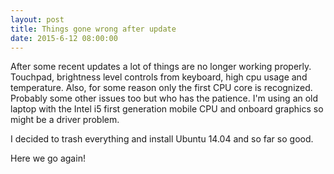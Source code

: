 ```yaml
---
layout: post
title: Things gone wrong after update
date: 2015-6-12 08:00:00
---
```


After some recent updates a lot of things are no longer working properly.
Touchpad, brightness level controls from keyboard, high cpu usage and temperature.
Also, for some reason only the first CPU core is recognized. Probably some other issues too but who has the patience.
I'm using an old laptop with the Intel i5 first generation mobile CPU and onboard graphics so might be a driver problem.

I decided to trash everything and install Ubuntu 14.04 and so far so good.

Here we go again!